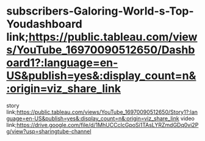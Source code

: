 # subscribers-Galoring-World-s-Top-Youdashboard link;https://public.tableau.com/views/YouTube_16970090512650/Dashboard1?:language=en-US&publish=yes&:display_count=n&:origin=viz_share_link
story link;https://public.tableau.com/views/YouTube_16970090512650/Story1?:language=en-US&publish=yes&:display_count=n&:origin=viz_share_link
video link;https://drive.google.com/file/d/1MhUCCcIcGpoSi1TAsLYRZmdGDq0vi2Pg/view?usp=sharingtube-channel
